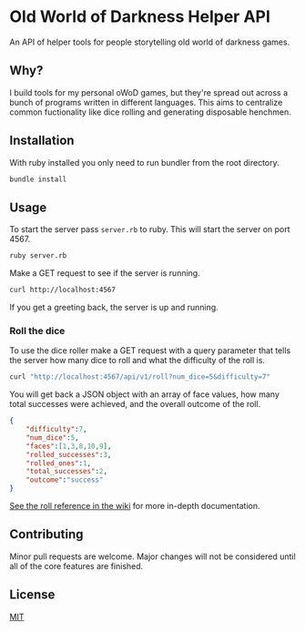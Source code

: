 # Old World of Darkness Helper API

An API of helper tools for people storytelling old world of darkness games. 

## Why?
I build tools for my personal oWoD games, but they're spread out across a bunch of programs written in different languages. This aims to centralize common fuctionality like dice rolling and generating disposable henchmen.

## Installation

With ruby installed you only need to run bundler from the root directory.

```bash
bundle install
```

## Usage

To start the server pass `server.rb` to ruby. This will start the server on port 4567.

```bash
ruby server.rb
```

Make a GET request to see if the server is running.

```bash
curl http://localhost:4567
```

If you get a greeting back, the server is up and running.

### Roll the dice

To use the dice roller make a GET request with a query parameter that tells the server how many dice to roll and what the difficulty of the roll is.

```bash
curl "http://localhost:4567/api/v1/roll?num_dice=5&difficulty=7"
```

You will get back a JSON object with an array of face values, how many total successes were achieved, and the overall outcome of the roll.

```json
{
	"difficulty":7,
	"num_dice":5,
	"faces":[1,3,8,10,9],
	"rolled_successes":3,
	"rolled_ones":1,
	"total_successes":2,
	"outcome":"success"
}
```

[See the roll reference in the wiki](https://github.com/dw-jet/wod-storyteller-api/wiki/Roll-Reference) for more in-depth documentation.

## Contributing
Minor pull requests are welcome. Major changes will not be considered until all of the core features are finished.

## License
[MIT](https://choosealicense.com/licenses/mit/)
